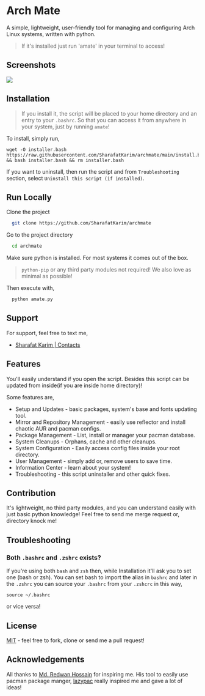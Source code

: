 
# Arch Mate

A simple, lightweight, user-friendly tool for managing and configuring Arch Linux systems, written with python.

> If it's installed just run 'amate' in your terminal to access!


## Screenshots

![](https://res.cloudinary.com/dte603aka/image/upload/v1672566584/2023/arch%20mate/amate_w6o7g2.png)


## Installation

> If you install it, the script will be placed to your home directory and an entry to your `.bashrc`. So that you can access it from anywhere in your system, just by running `amate`!

To install, simply run,

```
wget -O installer.bash https://raw.githubusercontent.com/SharafatKarim/archmate/main/install.bash && bash installer.bash && rm installer.bash
```

If you want to uninstall, then run the script and from `Troubleshooting` section, select `Uninstall this script (if installed)`.

## Run Locally

Clone the project

```bash
  git clone https://github.com/SharafatKarim/archmate
```

Go to the project directory

```bash
  cd archmate
```

Make sure python is installed. For most systems it comes out of the box.

> `python-pip` or any third party modules not required! We also love as minimal as possible!

Then execute with,

```bash
  python amate.py
```


## Support

For support, feel free to text me,
- [Sharafat Karim | Contacts](https://sharafat.pages.dev/about/)


## Features

You'll easily understand if you open the script. Besides this script can be updated from inside(if you are inside home directory)!

Some features are,
- Setup and Updates - basic packages, system's base and fonts updating tool.
- Mirror and Repository Management - easily use reflector and install chaotic AUR and pacman configs.
- Package Management - List, install or manager your pacman database.
- System Cleanups - Orphans, cache and other cleanups.
- System Configuration - Easily access config files inside your root directory.
- User Management - simply add or, remove users to save time.
- Information Center - learn about your system!
- Troubleshooting - this script uninstaller and other quick fixes.

## Contribution
It's lightweight, no third party modules, and you can understand easily with just basic python knowledge! Feel free to send me merge request or, directory knock me!

## Troubleshooting

### Both `.bashrc` and `.zshrc` exists?

If you're using both `bash` and `zsh` then, while Installation it'll ask you to set one (bash or zsh). You can set bash to import the alias in `bashrc` and later in the `.zshrc` you can source your `.bashrc` from your `.zshcrc` in this way,
```
source ~/.bashrc
```
or vice versa!

## License

[MIT](https://choosealicense.com/licenses/mit/) - feel free to fork, clone or send me a pull request!


## Acknowledgements

All thanks to [Md. Redwan Hossain](https://github.com/redwan-hossain/) for inspiring me. His tool to easily use pacman package manger, [lazypac](https://github.com/redwan-hossain/lazypac) really inspired me and gave a lot of ideas!



